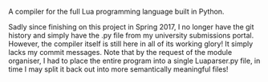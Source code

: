 A compiler for the full Lua programming language built in Python.

Sadly since finishing on this project in Spring 2017, I no longer have the git history and simply have the .py file from my university submissions portal. However, the compiler itself is still here in all of its working glory! It simply lacks my commit messages. 
Note that by the request of the module organiser, I had to place the entire program into a single Luaparser.py file, in time I may split it back out into more semantically meaningful files!

